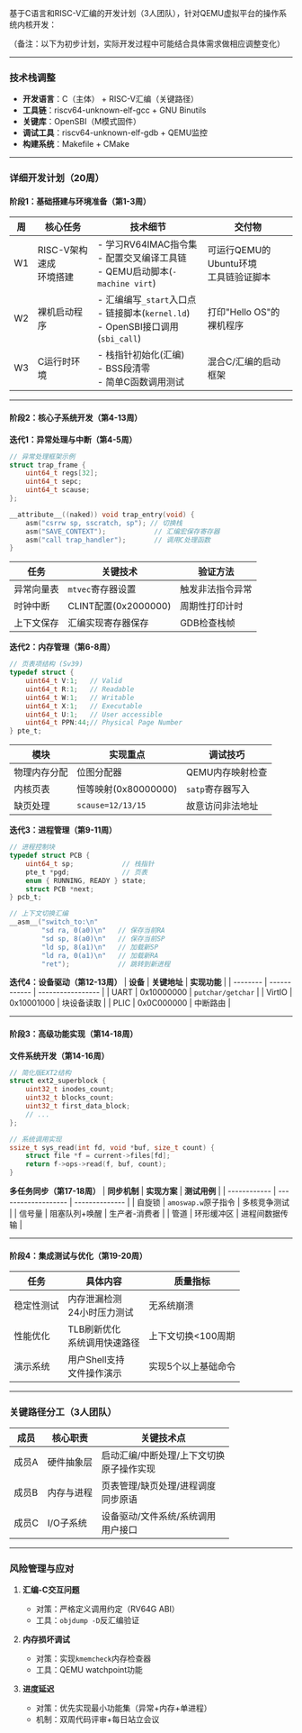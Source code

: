 基于C语言和RISC-V汇编的开发计划（3人团队），针对QEMU虚拟平台的操作系统内核开发：

（备注：以下为初步计划，实际开发过程中可能结合具体需求做相应调整变化）

---

### **技术栈调整**
- **开发语言**：C（主体） + RISC-V汇编（关键路径）
- **工具链**：riscv64-unknown-elf-gcc + GNU Binutils
- **关键库**：OpenSBI（M模式固件）
- **调试工具**：riscv64-unknown-elf-gdb + QEMU监控
- **构建系统**：Makefile + CMake

---

### **详细开发计划（20周）**

#### **阶段1：基础搭建与环境准备（第1-3周）**
| **周** | **核心任务**               | **技术细节**                                                 | **交付物**                               |
| ------ | -------------------------- | ------------------------------------------------------------ | ---------------------------------------- |
| W1     | RISC-V架构速成<br>环境搭建 | - 学习RV64IMAC指令集<br>- 配置交叉编译工具链<br>- QEMU启动脚本(`-machine virt`) | 可运行QEMU的Ubuntu环境<br>工具链验证脚本 |
| W2     | 裸机启动程序               | - 汇编编写`_start`入口点<br>- 链接脚本(`kernel.ld`)<br>- OpenSBI接口调用(`sbi_call`) | 打印"Hello OS"的裸机程序                 |
| W3     | C运行时环境                | - 栈指针初始化(汇编)<br>- BSS段清零<br>- 简单C函数调用测试   | 混合C/汇编的启动框架                     |

---

#### **阶段2：核心子系统开发（第4-13周）**

**迭代1：异常处理与中断（第4-5周）**
```c
// 异常处理框架示例
struct trap_frame {
    uint64_t regs[32];
    uint64_t sepc;
    uint64_t scause;
};

__attribute__((naked)) void trap_entry(void) {
    asm("csrrw sp, sscratch, sp"); // 切换栈
    asm("SAVE_CONTEXT");            // 汇编宏保存寄存器
    asm("call trap_handler");       // 调用C处理函数
}
```

| **任务**   | **关键技术**         | **验证方法**     |
| ---------- | -------------------- | ---------------- |
| 异常向量表 | `mtvec`寄存器设置    | 触发非法指令异常 |
| 时钟中断   | CLINT配置(0x2000000) | 周期性打印计时   |
| 上下文保存 | 汇编实现寄存器保存   | GDB检查栈帧      |

**迭代2：内存管理（第6-8周）**
```c
// 页表项结构 (Sv39)
typedef struct {
    uint64_t V:1;   // Valid
    uint64_t R:1;   // Readable
    uint64_t W:1;   // Writable
    uint64_t X:1;   // Executable
    uint64_t U:1;   // User accessible
    uint64_t PPN:44;// Physical Page Number
} pte_t;
```

| **模块**     | **实现重点**         | **调试技巧**     |
| ------------ | -------------------- | ---------------- |
| 物理内存分配 | 位图分配器           | QEMU内存映射检查 |
| 内核页表     | 恒等映射(0x80000000) | `satp`寄存器写入 |
| 缺页处理     | `scause=12/13/15`    | 故意访问非法地址 |

**迭代3：进程管理（第9-11周）**
```c
// 进程控制块
typedef struct PCB {
    uint64_t sp;            // 栈指针
    pte_t *pgd;             // 页表
    enum { RUNNING, READY } state;
    struct PCB *next;
} pcb_t;

// 上下文切换汇编
__asm__("switch_to:\n"
        "sd ra, 0(a0)\n"   // 保存当前RA
        "sd sp, 8(a0)\n"   // 保存当前SP
        "ld sp, 8(a1)\n"   // 加载新SP
        "ld ra, 0(a1)\n"   // 加载新RA
        "ret");            // 跳转到新进程
```

**迭代4：设备驱动（第12-13周）**
| **设备** | **关键地址** | **实现功能**      |
| -------- | ------------ | ----------------- |
| UART     | 0x10000000   | `putchar/getchar` |
| VirtIO   | 0x10001000   | 块设备读取        |
| PLIC     | 0x0C000000   | 中断路由          |

---

#### **阶段3：高级功能实现（第14-18周）**

**文件系统开发（第14-16周）**
```c
// 简化版EXT2结构
struct ext2_superblock {
    uint32_t inodes_count;
    uint32_t blocks_count;
    uint32_t first_data_block;
    // ...
};

// 系统调用实现
ssize_t sys_read(int fd, void *buf, size_t count) {
    struct file *f = current->files[fd];
    return f->ops->read(f, buf, count);
}
```

**多任务同步（第17-18周）**
| **同步机制** | **实现方案**        | **测试用例**   |
| ------------ | ------------------- | -------------- |
| 自旋锁       | `amoswap.w`原子指令 | 多核竞争测试   |
| 信号量       | 阻塞队列+唤醒       | 生产者-消费者  |
| 管道         | 环形缓冲区          | 进程间数据传输 |

---

#### **阶段4：集成测试与优化（第19-20周）**
| **任务**   | **具体内容**                    | **质量指标**        |
| ---------- | ------------------------------- | ------------------- |
| 稳定性测试 | 内存泄漏检测<br>24小时压力测试  | 无系统崩溃          |
| 性能优化   | TLB刷新优化<br>系统调用快速路径 | 上下文切换<100周期  |
| 演示系统   | 用户Shell支持<br>文件操作演示   | 实现5个以上基础命令 |

---

### **关键路径分工（3人团队）**
| **成员** | **核心职责** | **关键技术点**                               |
| -------- | ------------ | -------------------------------------------- |
| 成员A    | 硬件抽象层   | 启动汇编/中断处理/上下文切换<br>原子操作实现 |
| 成员B    | 内存与进程   | 页表管理/缺页处理/进程调度<br>同步原语       |
| 成员C    | I/O子系统    | 设备驱动/文件系统/系统调用<br>用户接口       |

---

### **风险管理与应对**
1. **汇编-C交互问题**
   - 对策：严格定义调用约定（RV64G ABI）
   - 工具：`objdump -D`反汇编验证

2. **内存损坏调试**
   - 对策：实现`kmemcheck`内存检查器
   - 工具：QEMU watchpoint功能

3. **进度延迟**
   - 对策：优先实现最小功能集（异常+内存+单进程）
   - 机制：双周代码评审+每日站立会议


